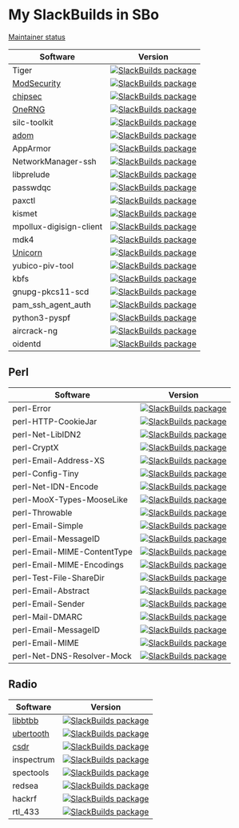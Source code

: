 My SlackBuilds in SBo
=====================

[Maintainer status](https://slackbuilds.org/maintainer_status.html)

| Software                                                 | Version                                                                                                                                                                 |
| -------------------------------------------------------- | ----------------------------------------------------------------------------------------------------------------------------------------------------------------------- |
| Tiger                                                    | [![SlackBuilds package](https://repology.org/badge/version-for-repo/slackbuilds/tiger.svg)](https://repology.org/metapackage/tiger)                                     |
| [ModSecurity](https://modsecurity.org/)                  | [![SlackBuilds package](https://repology.org/badge/version-for-repo/slackbuilds/modsecurity.svg)](https://repology.org/metapackage/modsecurity)                         |
| [chipsec](https://github.com/chipsec/chipsec/releases)   | [![SlackBuilds package](https://repology.org/badge/version-for-repo/slackbuilds/chipsec.svg)](https://repology.org/metapackage/chipsec)                                 |
| [OneRNG](https://onerng.info/)                           | [![SlackBuilds package](https://repology.org/badge/version-for-repo/slackbuilds/onerng.svg)](https://repology.org/metapackage/onerng)                                   |
| silc-toolkit                                             | [![SlackBuilds package](https://repology.org/badge/version-for-repo/slackbuilds/silc-toolkit.svg)](https://repology.org/metapackage/silc-toolkit)                       |
| [adom](https://www.adom.de)                              | [![SlackBuilds package](https://repology.org/badge/version-for-repo/slackbuilds/adom.svg)](https://repology.org/metapackage/adom)                                       |
| AppArmor                                                 | [![SlackBuilds package](https://repology.org/badge/version-for-repo/slackbuilds/apparmor.svg)](https://repology.org/metapackage/apparmor)                               |
| NetworkManager-ssh                                       | [![SlackBuilds package](https://repology.org/badge/version-for-repo/slackbuilds/networkmanager-ssh.svg)](https://repology.org/metapackage/networkmanager-ssh)           |
| libprelude                                               | [![SlackBuilds package](https://repology.org/badge/version-for-repo/slackbuilds/libprelude.svg)](https://repology.org/metapackage/libprelude)                           |
| passwdqc                                                 | [![SlackBuilds package](https://repology.org/badge/version-for-repo/slackbuilds/passwdqc.svg)](https://repology.org/metapackage/passwdqc)                               |
| paxctl                                                   | [![SlackBuilds package](https://repology.org/badge/version-for-repo/slackbuilds/paxctl.svg)](https://repology.org/metapackage/paxctl)                                   |
| kismet                                                   | [![SlackBuilds package](https://repology.org/badge/version-for-repo/slackbuilds/kismet.svg)](https://repology.org/metapackage/kismet)                                   |
| mpollux-digisign-client                                  | [![SlackBuilds package](https://repology.org/badge/version-for-repo/slackbuilds/mpollux-digisign-client.svg)](https://repology.org/metapackage/mpollux-digisign-client) |
| mdk4                                                     | [![SlackBuilds package](https://repology.org/badge/version-for-repo/slackbuilds/mdk4.svg)](https://repology.org/metapackage/mdk4)                                       |
| [Unicorn](https://www.unicorn-engine.org/)               | [![SlackBuilds package](https://repology.org/badge/version-for-repo/slackbuilds/unicorn-engine.svg)](https://repology.org/metapackage/unicorn-engine)                   |
| yubico-piv-tool                                          | [![SlackBuilds package](https://repology.org/badge/version-for-repo/slackbuilds/yubico-piv-tool.svg)](https://repology.org/metapackage/yubico-piv-tool)                 |
| kbfs                                                     | [![SlackBuilds package](https://repology.org/badge/version-for-repo/slackbuilds/kbfs.svg)](https://repology.org/metapackage/kbfs)                                       |
| gnupg-pkcs11-scd                                         | [![SlackBuilds package](https://repology.org/badge/version-for-repo/slackbuilds/gnupg-pkcs11-scd.svg)](https://repology.org/metapackage/gnupg-pkcs11-scd)               |
| pam\_ssh\_agent\_auth                                    | [![SlackBuilds package](https://repology.org/badge/version-for-repo/slackbuilds/pam-ssh-agent-auth.svg)](https://repology.org/metapackage/pam-ssh-agent-auth)           |
| python3-pyspf                                            | [![SlackBuilds package](https://repology.org/badge/version-for-repo/slackbuilds/python:pyspf.svg)](https://repology.org/metapackage/python:pyspf)                       |
| aircrack-ng                                              | [![SlackBuilds package](https://repology.org/badge/version-for-repo/slackbuilds/aircrack-ng.svg)](https://repology.org/metapackage/aircrack-ng)                         |
| oidentd                                                  | [![SlackBuilds package](https://repology.org/badge/version-for-repo/slackbuilds/oidentd.svg)](https://repology.org/metapackage/oidentd)                                 |

Perl
----

| Software                                                 | Version                                                                                                                                                                         |
| -------------------------------------------------------- | ------------------------------------------------------------------------------------------------------------------------------------------------------------------------------- |
| perl-Error                                               | [![SlackBuilds package](https://repology.org/badge/version-for-repo/slackbuilds/perl:error.svg)](https://repology.org/metapackage/perl:error)                                   |
| perl-HTTP-CookieJar                                      | [![SlackBuilds package](https://repology.org/badge/version-for-repo/slackbuilds/perl:http-cookiejar.svg)](https://repology.org/metapackage/perl:http-cookiejar)                 |
| perl-Net-LibIDN2                                         | [![SlackBuilds package](https://repology.org/badge/version-for-repo/slackbuilds/perl:net-libidn2.svg)](https://repology.org/metapackage/perl:net-libidn2)                       |
| perl-CryptX                                              | [![SlackBuilds package](https://repology.org/badge/version-for-repo/slackbuilds/perl:cryptx.svg)](https://repology.org/metapackage/perl:cryptx)                                 |
| perl-Email-Address-XS                                    | [![SlackBuilds package](https://repology.org/badge/version-for-repo/slackbuilds/perl:email-address-xs.svg)](https://repology.org/metapackage/perl:email-address-xs)             |
| perl-Config-Tiny                                         | [![SlackBuilds package](https://repology.org/badge/version-for-repo/slackbuilds/perl:config-tiny.svg)](https://repology.org/metapackage/perl:config-tiny)                       |
| perl-Net-IDN-Encode                                      | [![SlackBuilds package](https://repology.org/badge/version-for-repo/slackbuilds/perl:net-idn-encode.svg)](https://repology.org/metapackage/perl:net-idn-encode)                 |
| perl-MooX-Types-MooseLike                                | [![SlackBuilds package](https://repology.org/badge/version-for-repo/slackbuilds/perl:moox-types-mooselike.svg)](https://repology.org/metapackage/perl:moox-types-mooselike)     |
| perl-Throwable                                           | [![SlackBuilds package](https://repology.org/badge/version-for-repo/slackbuilds/perl:throwable.svg)](https://repology.org/metapackage/perl:throwable)                           |
| perl-Email-Simple                                        | [![SlackBuilds package](https://repology.org/badge/version-for-repo/slackbuilds/perl:email-simple.svg)](https://repology.org/metapackage/perl:email-simple)                     |
| perl-Email-MessageID                                     | [![SlackBuilds package](https://repology.org/badge/version-for-repo/slackbuilds/perl:email-messageid.svg)](https://repology.org/metapackage/perl:email-messageid)               |
| perl-Email-MIME-ContentType                              | [![SlackBuilds package](https://repology.org/badge/version-for-repo/slackbuilds/perl:email-mime-contenttype.svg)](https://repology.org/metapackage/perl:email-mime-contenttype) |
| perl-Email-MIME-Encodings                                | [![SlackBuilds package](https://repology.org/badge/version-for-repo/slackbuilds/perl:email-mime-encodings.svg)](https://repology.org/metapackage/perl:email-mime-encodings)     |
| perl-Test-File-ShareDir                                  | [![SlackBuilds package](https://repology.org/badge/version-for-repo/slackbuilds/perl:test-file-sharedir.svg)](https://repology.org/metapackage/perl:test-file-sharedir)         |
| perl-Email-Abstract                                      | [![SlackBuilds package](https://repology.org/badge/version-for-repo/slackbuilds/perl:email-abstract.svg)](https://repology.org/metapackage/perl:email-abstract)                 |
| perl-Email-Sender                                        | [![SlackBuilds package](https://repology.org/badge/version-for-repo/slackbuilds/perl:email-sender.svg)](https://repology.org/metapackage/perl:email-sender)                     |
| perl-Mail-DMARC                                          | [![SlackBuilds package](https://repology.org/badge/version-for-repo/slackbuilds/perl:mail-dmarc.svg)](https://repology.org/metapackage/perl:mail-dmarc)                         |
| perl-Email-MessageID                                     | [![SlackBuilds package](https://repology.org/badge/version-for-repo/slackbuilds/perl:email-messageid.svg)](https://repology.org/metapackage/perl:email-messageid)               |
| perl-Email-MIME                                          | [![SlackBuilds package](https://repology.org/badge/version-for-repo/slackbuilds/perl:email-mime.svg)](https://repology.org/metapackage/perl:email-mime)                         |
| perl-Net-DNS-Resolver-Mock                               | [![SlackBuilds package](https://repology.org/badge/version-for-repo/slackbuilds/perl:net-dns-resolver-mock.svg)](https://repology.org/metapackage/perl:net-dns-resolver-mock)   |

Radio
-----

| Software                                                 | Version                                                                                                                                                       |
| -------------------------------------------------------- | ------------------------------------------------------------------------------------------------------------------------------------------------------------- |
| [libbtbb](https://github.com/greatscottgadgets/libbtbb)  | [![SlackBuilds package](https://repology.org/badge/version-for-repo/slackbuilds/libbtbb.svg)](https://repology.org/metapackage/libbtbb)                       |
| [ubertooth](https://greatscottgadgets.com/ubertoothone/) | [![SlackBuilds package](https://repology.org/badge/version-for-repo/slackbuilds/ubertooth.svg)](https://repology.org/metapackage/ubertooth)                   |
| [csdr](https://github.com/ha7ilm/csdr)                   | [![SlackBuilds package](https://repology.org/badge/version-for-repo/slackbuilds/csdr.svg)](https://repology.org/metapackage/csdr)                             |
| inspectrum                                               | [![SlackBuilds package](https://repology.org/badge/version-for-repo/slackbuilds/inspectrum.svg)](https://repology.org/metapackage/inspectrum)                 |
| spectools                                                | [![SlackBuilds package](https://repology.org/badge/version-for-repo/slackbuilds/spectools.svg)](https://repology.org/metapackage/spectools)                   |
| redsea                                                   | [![SlackBuilds package](https://repology.org/badge/version-for-repo/slackbuilds/redsea.svg)](https://repology.org/metapackage/redsea)                         |
| hackrf                                                   | [![SlackBuilds package](https://repology.org/badge/version-for-repo/slackbuilds/hackrf.svg)](https://repology.org/metapackage/hackrf)                         |
| rtl\_433                                                 | [![SlackBuilds package](https://repology.org/badge/version-for-repo/slackbuilds/rtl-433.svg)](https://repology.org/metapackage/rtl-433)                       |
